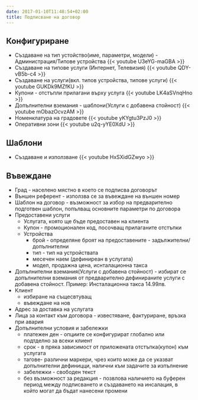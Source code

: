 ```yaml
---
date: 2017-01-10T11:48:54+02:00
title: Подписване на договор
---
```

##  Конфигуриране
   - Създаване на тип устойство(име, параметри, модели) - Администрация/Типове устройства
     {{< youtube U3eYG-maGBA >}}
   - Създаване на типове услуги (Интернет, Телевизия)
     {{< youtube QDY-vB5b-c4 >}}
   - Създаване на услуги(вкл. типов устройства, типове услуги)
     {{< youtube GUKDk9MZfKU >}}
   - Купони - отстъпли прилагани върху услуга
     {{< youtube LK4aSVnqHno >}}
   - Дoпълнителни вземания - шаблони(Услуги с добавена стойност)
     {{< youtube mObazOcvzAM >}}      
   - Номенклатура на градовете
     {{< youtube yKYgtu3PzJ0 >}}
   - Оперативни зони
     {{< youtube u2q-yYE0XdU >}}
     
##  Шаблони
  - Създаване и използване
  {{< youtube HxSXidGZwyo >}}
  
##  Въвеждане
  - Град - населено мястно в което се подписва договорът
  - Външен референт - използва се за въвеждане на външен номер
  - Шаблон на договор - възможност за избор на предварително подготвен шаблон, попълващ основните параметри по договора
  - Предоставени услуги 
    - Услугата, която ще бъде предоставен на клиента
    - Купон - промоционален код, посочващ прилаганите отстъпки
    - Устройства
      - брой - определяне броят на предоставените - задължителни/допълнителни
      - тип - тип на устройствата
      - месечен наем (дефиниреан в услугата)
      - модел, продажна цена, иснталационна такса
  - Дoпълнителни вземания(Услуги с добавена стойност) - избират се допълнителни вземания от предварително дефинираните услуги с добавена стойност. Пример: Инсталационна такса 14.99лв.
  - Клиент
     - избиране на същесвтуващ
     - въвеждане на нов
  - Адрес за доставка на услугата
  - Лица за контакт към договора - известяване, фактуриране, връзка при авария
  - Допълнителни условия и забележки
     - платежен ден - опциите се конфигурират глобално или подтделно за всеки клиент
     - срок - в пряка зависимост от приложената отстъпка(купон) към услугата
     - тагове- различни маркери, чрез които може да се указват допълнителни дефиницци, налични към задачите за изпълнение
     - забележки - свободен текст 
     - без възможност за редакция - позвлова наличието на буферен период между подписването и създаването на инсалация, в който могат да бъдат нанесени промени

